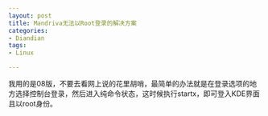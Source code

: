 ```yaml
---
layout: post
title: Mandriva无法以Root登录的解决方案
categories:
- Diandian
tags:
- Linux

---
```

我用的是08版，不要去看网上说的花里胡哨，最简单的办法就是在登录选项的地方选择控制台登录，然后进入纯命令状态，这时候执行startx，即可登入KDE界面且以root身份。
